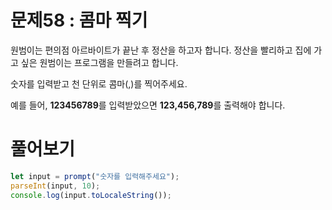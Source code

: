 # 문제58 : 콤마 찍기

원범이는 편의점 아르바이트가 끝난 후 정산을 하고자 합니다.
정산을 빨리하고 집에 가고 싶은 원범이는 프로그램을 만들려고 합니다.

숫자를 입력받고 천 단위로 콤마(,)를 찍어주세요.

예를 들어, **123456789**를 입력받았으면 **123,456,789**를 출력해야 합니다.

# 풀어보기

```javascript
let input = prompt("숫자를 입력해주세요");
parseInt(input, 10);
console.log(input.toLocaleString());
```
